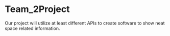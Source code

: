 # Team_2Project
Our project will utilize at least different APIs to create software to show neat space related information.
